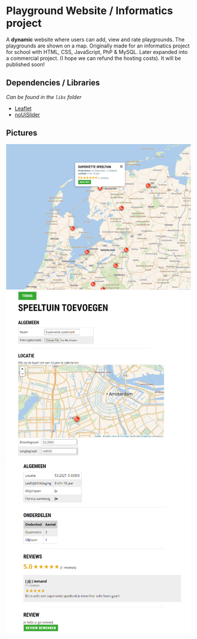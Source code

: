 # Playground Website / Informatics project

A __dynamic__ website where users can add, view and rate playgrounds. The playgrounds are shown on a map.
Originally made for an informatics project for school with HTML, CSS, JavaScript, PhP & MySQL. Later expanded into a commercial project. (I hope we can refund the hosting costs). It will be published soon!

## Dependencies / Libraries

*Can be found in the `libs` folder*

- [Leaflet](https://leafletjs.com/)
- [noUiSlider](https://refreshless.com/nouislider/)

## Pictures

![Map](pics/sceenshot2.png)
![Adding](pics/sceenshot1.png)
![Reviews](pics/sceenshot3.png)

